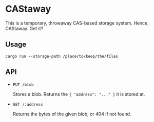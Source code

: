 # CAStaway

This is a temporary, throwaway CAS-based storage system. Hence, CAStaway. Get it?

## Usage

`cargo run --storage-path /place/to/keep/the/files`

## API

- `PUT /blob`

  Stores a blob. Returns the `{ "address": "..." }` it is stored at.

- `GET /:address`

  Returns the bytes of the given blob, or 404 if not found.
